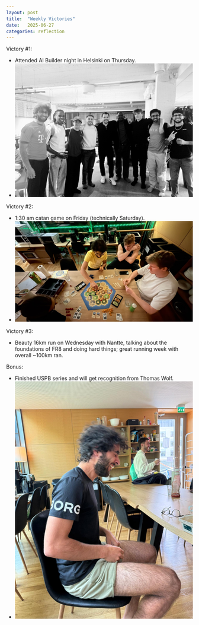 ```yaml
---
layout: post
title:  "Weekly Victories"
date:   2025-06-27
categories: reflection
---
```


Victory #1:
- Attended AI Builder night in Helsinki on Thursday.
- ![LLM Night](/images/2025-06-27-weekly-victories/llmnight.jpeg)

Victory #2:
- 1:30 am catan game on Friday (technically Saturday).
- ![Friday](/images/2025-06-27-weekly-victories/friday.jpeg)
   
Victory #3:   
- Beauty 16km run on Wednesday with Nantte, talking about the foundations of FR8 and doing hard things; great running week with overall ~100km ran.

Bonus:
- Finished USPB series and will get recognition from Thomas Wolf.
- ![Saturday](/images/2025-06-27-weekly-victories/saturday.jpeg)